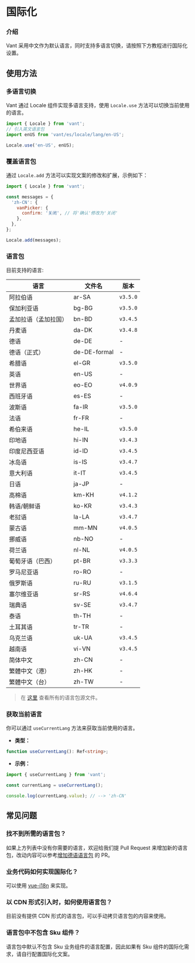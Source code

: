 # 国际化

### 介绍

Vant 采用中文作为默认语言，同时支持多语言切换，请按照下方教程进行国际化设置。

## 使用方法

### 多语言切换

Vant 通过 Locale 组件实现多语言支持，使用 `Locale.use` 方法可以切换当前使用的语言。

```js
import { Locale } from 'vant';
// 引入英文语言包
import enUS from 'vant/es/locale/lang/en-US';

Locale.use('en-US', enUS);
```

### 覆盖语言包

通过 `Locale.add` 方法可以实现文案的修改和扩展，示例如下：

```js
import { Locale } from 'vant';

const messages = {
  'zh-CN': {
    vanPicker: {
      confirm: '关闭', // 将'确认'修改为'关闭'
    },
  },
};

Locale.add(messages);
```

### 语言包

目前支持的语言:

| 语言                 | 文件名       | 版本     |
| -------------------- | ------------ | -------- |
| 阿拉伯语              | ar-SA        | `v3.5.0` |
| 保加利亚语           | bg-BG        | `v3.5.0` |
| 孟加拉语（孟加拉国） | bn-BD        | `v3.4.5` |
| 丹麦语               | da-DK        | `v3.4.8` |
| 德语                 | de-DE        | -        |
| 德语（正式）         | de-DE-formal | -        |
| 希腊语               | el-GR        | `v3.5.0` |
| 英语                 | en-US        | -        |
| 世界语               | eo-EO        | `v4.0.9` |
| 西班牙语             | es-ES        | -        |
| 波斯语               | fa-IR        | `v3.5.0` |
| 法语                 | fr-FR        | -        |
| 希伯来语             | he-IL        | `v3.5.0` |
| 印地语               | hi-IN        | `v3.4.3` |
| 印度尼西亚语         | id-ID        | `v3.4.5` |
| 冰岛语               | is-IS        | `v3.4.7` |
| 意大利语             | it-IT        | `v3.4.5` |
| 日语                 | ja-JP        | -        |
| 高棉语               | km-KH        | `v4.1.2` |
| 韩语/朝鲜语          | ko-KR        | `v3.4.3` |
| 老挝语               | la-LA        | `v3.4.7` |
| 蒙古语               | mm-MN        | `v4.0.5` |
| 挪威语               | nb-NO        | -        |
| 荷兰语               | nl-NL        | `v4.0.5` |
| 葡萄牙语（巴西）     | pt-BR        | `v3.3.3` |
| 罗马尼亚语           | ro-RO        | -        |
| 俄罗斯语             | ru-RU        | `v3.1.5` |
| 塞尔维亚语           | sr-RS        | `v4.6.4` |
| 瑞典语               | sv-SE        | `v3.4.7` |
| 泰语                 | th-TH        | -        |
| 土耳其语             | tr-TR        | -        |
| 乌克兰语             | uk-UA        | `v3.4.5` |
| 越南语               | vi-VN        | `v3.4.5` |
| 简体中文             | zh-CN        | -        |
| 繁體中文（港）       | zh-HK        | -        |
| 繁體中文（台）       | zh-TW        | -        |

> 在 [这里](https://github.com/vant-ui/vant/tree/main/packages/vant/src/locale/lang) 查看所有的语言包源文件。

### 获取当前语言

你可以通过 `useCurrentLang` 方法来获取当前使用的语言。

- **类型：**

```ts
function useCurrentLang(): Ref<string>;
```

- **示例：**

```ts
import { useCurrentLang } from 'vant';

const currentLang = useCurrentLang();

console.log(currentLang.value); // --> 'zh-CN'
```

## 常见问题

### 找不到所需的语言包？

如果上方列表中没有你需要的语言，欢迎给我们提 Pull Request 来增加新的语言包，改动内容可以参考[增加德语语言包](https://github.com/vant-ui/vant/pull/7245) 的 PR。

### 业务代码如何实现国际化？

可以使用 [vue-i18n](https://github.com/kazupon/vue-i18n) 来实现。

### 以 CDN 形式引入时，如何使用语言包？

目前没有提供 CDN 形式的语言包，可以手动拷贝语言包的内容来使用。

### 语言包中不包含 Sku 组件？

语言包中默认不包含 Sku 业务组件的语言配置，因此如果有 Sku 组件的国际化需求，请自行配置国际化文案。
